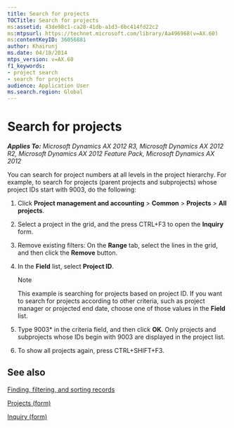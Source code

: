 ```yaml
---
title: Search for projects
TOCTitle: Search for projects
ms:assetid: 43de98c1-ca28-41db-a1d3-6bc414fd22c2
ms:mtpsurl: https://technet.microsoft.com/library/Aa496968(v=AX.60)
ms:contentKeyID: 36056881
author: Khairunj
ms.date: 04/18/2014
mtps_version: v=AX.60
f1_keywords:
- project search
- search for projects
audience: Application User
ms.search.region: Global
---
```


# Search for projects 


_**Applies To:** Microsoft Dynamics AX 2012 R3, Microsoft Dynamics AX 2012 R2, Microsoft Dynamics AX 2012 Feature Pack, Microsoft Dynamics AX 2012_

You can search for project numbers at all levels in the project hierarchy. For example, to search for projects (parent projects and subprojects) whose project IDs start with 9003, do the following:

1.  Click **Project management and accounting** \> **Common** \> **Projects** \> **All projects**.

2.  Select a project in the grid, and the press CTRL+F3 to open the **Inquiry** form.

3.  Remove existing filters: On the **Range** tab, select the lines in the grid, and then click the **Remove** button.

4.  In the **Field** list, select **Project ID**.
    

    > [!NOTE]
    > <P>This example is searching for projects based on project ID. If you want to search for projects according to other criteria, such as project manager or projected end date, choose one of those values in the <STRONG>Field</STRONG> list.</P>



5.  Type 9003\* in the criteria field, and then click **OK**. Only projects and subprojects whose IDs begin with 9003 are displayed in the project list.

6.  To show all projects again, press CTRL+SHIFT+F3.

## See also

[Finding, filtering, and sorting records](finding-filtering-and-sorting-records.md)

[Projects (form)](https://technet.microsoft.com/library/aa585245\(v=ax.60\))

[Inquiry (form)](https://technet.microsoft.com/library/aa575929\(v=ax.60\))

  


